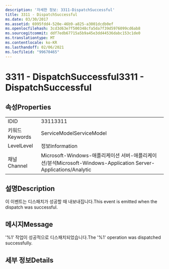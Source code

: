 ```yaml
---
description: '자세한 정보: 3311-DispatchSuccessful'
title: 3311 - DispatchSuccessful
ms.date: 03/30/2017
ms.assetid: 6995fdd4-520e-46b9-a825-a3001dcdb0ef
ms.openlocfilehash: 3cd3d63e7f500348cfa5da7f39d5976099cd6ab8
ms.sourcegitcommit: ddf7edb67715a5b9a45e3dd44536dabc153c1de0
ms.translationtype: MT
ms.contentlocale: ko-KR
ms.lasthandoff: 02/06/2021
ms.locfileid: "99670465"
---
```

# <a name="3311---dispatchsuccessful"></a><span data-ttu-id="d9e4a-103">3311 - DispatchSuccessful</span><span class="sxs-lookup"><span data-stu-id="d9e4a-103">3311 - DispatchSuccessful</span></span>

## <a name="properties"></a><span data-ttu-id="d9e4a-104">속성</span><span class="sxs-lookup"><span data-stu-id="d9e4a-104">Properties</span></span>  
  
|||  
|-|-|  
|<span data-ttu-id="d9e4a-105">ID</span><span class="sxs-lookup"><span data-stu-id="d9e4a-105">ID</span></span>|<span data-ttu-id="d9e4a-106">3311</span><span class="sxs-lookup"><span data-stu-id="d9e4a-106">3311</span></span>|  
|<span data-ttu-id="d9e4a-107">키워드</span><span class="sxs-lookup"><span data-stu-id="d9e4a-107">Keywords</span></span>|<span data-ttu-id="d9e4a-108">ServiceModel</span><span class="sxs-lookup"><span data-stu-id="d9e4a-108">ServiceModel</span></span>|  
|<span data-ttu-id="d9e4a-109">Level</span><span class="sxs-lookup"><span data-stu-id="d9e4a-109">Level</span></span>|<span data-ttu-id="d9e4a-110">정보</span><span class="sxs-lookup"><span data-stu-id="d9e4a-110">Information</span></span>|  
|<span data-ttu-id="d9e4a-111">채널</span><span class="sxs-lookup"><span data-stu-id="d9e4a-111">Channel</span></span>|<span data-ttu-id="d9e4a-112">Microsoft-Windows-애플리케이션 서버-애플리케이션/분석</span><span class="sxs-lookup"><span data-stu-id="d9e4a-112">Microsoft-Windows-Application Server-Applications/Analytic</span></span>|  
  
## <a name="description"></a><span data-ttu-id="d9e4a-113">설명</span><span class="sxs-lookup"><span data-stu-id="d9e4a-113">Description</span></span>  

 <span data-ttu-id="d9e4a-114">이 이벤트는 디스패치가 성공할 때 내보내집니다.</span><span class="sxs-lookup"><span data-stu-id="d9e4a-114">This event is emitted when the dispatch was successful.</span></span>  
  
## <a name="message"></a><span data-ttu-id="d9e4a-115">메시지</span><span class="sxs-lookup"><span data-stu-id="d9e4a-115">Message</span></span>  

 <span data-ttu-id="d9e4a-116">'%1' 작업이 성공적으로 디스패치되었습니다.</span><span class="sxs-lookup"><span data-stu-id="d9e4a-116">The '%1' operation was dispatched successfully.</span></span>  
  
## <a name="details"></a><span data-ttu-id="d9e4a-117">세부 정보</span><span class="sxs-lookup"><span data-stu-id="d9e4a-117">Details</span></span>
